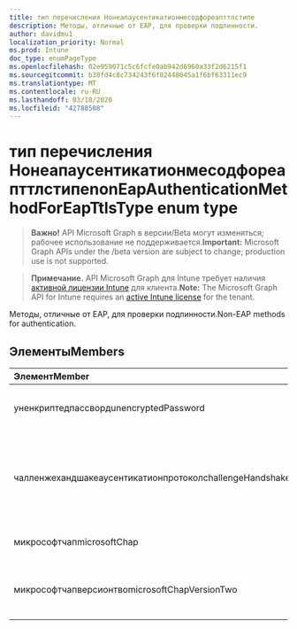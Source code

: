 ```yaml
---
title: тип перечисления Нонеапаусентикатионмесодфореапттлстипе
description: Методы, отличные от EAP, для проверки подлинности.
author: davidmu1
localization_priority: Normal
ms.prod: Intune
doc_type: enumPageType
ms.openlocfilehash: 02e959071c5c6fcfe0ab942d6960a33f2d6215f1
ms.sourcegitcommit: b38fd4c8c734243f6f82448045a1f6bf63311ec9
ms.translationtype: MT
ms.contentlocale: ru-RU
ms.lasthandoff: 03/18/2020
ms.locfileid: "42788508"
---
```

# <a name="noneapauthenticationmethodforeapttlstype-enum-type"></a><span data-ttu-id="d9a7e-103">тип перечисления Нонеапаусентикатионмесодфореапттлстипе</span><span class="sxs-lookup"><span data-stu-id="d9a7e-103">nonEapAuthenticationMethodForEapTtlsType enum type</span></span>

> <span data-ttu-id="d9a7e-104">**Важно!** API Microsoft Graph в версии/Beta могут изменяться; рабочее использование не поддерживается.</span><span class="sxs-lookup"><span data-stu-id="d9a7e-104">**Important:** Microsoft Graph APIs under the /beta version are subject to change; production use is not supported.</span></span>

> <span data-ttu-id="d9a7e-105">**Примечание.** API Microsoft Graph для Intune требует наличия [активной лицензии Intune](https://go.microsoft.com/fwlink/?linkid=839381) для клиента.</span><span class="sxs-lookup"><span data-stu-id="d9a7e-105">**Note:** The Microsoft Graph API for Intune requires an [active Intune license](https://go.microsoft.com/fwlink/?linkid=839381) for the tenant.</span></span>

<span data-ttu-id="d9a7e-106">Методы, отличные от EAP, для проверки подлинности.</span><span class="sxs-lookup"><span data-stu-id="d9a7e-106">Non-EAP methods for authentication.</span></span>

## <a name="members"></a><span data-ttu-id="d9a7e-107">Элементы</span><span class="sxs-lookup"><span data-stu-id="d9a7e-107">Members</span></span>
|<span data-ttu-id="d9a7e-108">Элемент</span><span class="sxs-lookup"><span data-stu-id="d9a7e-108">Member</span></span>|<span data-ttu-id="d9a7e-109">Значение</span><span class="sxs-lookup"><span data-stu-id="d9a7e-109">Value</span></span>|<span data-ttu-id="d9a7e-110">Описание</span><span class="sxs-lookup"><span data-stu-id="d9a7e-110">Description</span></span>|
|:---|:---|:---|
|<span data-ttu-id="d9a7e-111">уненкриптедпассворд</span><span class="sxs-lookup"><span data-stu-id="d9a7e-111">unencryptedPassword</span></span>|<span data-ttu-id="d9a7e-112">нуль</span><span class="sxs-lookup"><span data-stu-id="d9a7e-112">0</span></span>|<span data-ttu-id="d9a7e-113">Незашифрованный пароль (PAP).</span><span class="sxs-lookup"><span data-stu-id="d9a7e-113">Unencrypted password (PAP).</span></span>|
|<span data-ttu-id="d9a7e-114">чалленжехандшакеаусентикатионпротокол</span><span class="sxs-lookup"><span data-stu-id="d9a7e-114">challengeHandshakeAuthenticationProtocol</span></span>|<span data-ttu-id="d9a7e-115">1,1</span><span class="sxs-lookup"><span data-stu-id="d9a7e-115">1</span></span>|<span data-ttu-id="d9a7e-116">Протокол проверки подлинности подтверждения связи (CHAP).</span><span class="sxs-lookup"><span data-stu-id="d9a7e-116">Challenge Handshake Authentication Protocol (CHAP).</span></span>|
|<span data-ttu-id="d9a7e-117">микрософтчап</span><span class="sxs-lookup"><span data-stu-id="d9a7e-117">microsoftChap</span></span>|<span data-ttu-id="d9a7e-118">2</span><span class="sxs-lookup"><span data-stu-id="d9a7e-118">2</span></span>| <span data-ttu-id="d9a7e-119">Microsoft CHAP (MS-CHAP).</span><span class="sxs-lookup"><span data-stu-id="d9a7e-119">Microsoft CHAP (MS-CHAP).</span></span>|
|<span data-ttu-id="d9a7e-120">микрософтчапверсионтво</span><span class="sxs-lookup"><span data-stu-id="d9a7e-120">microsoftChapVersionTwo</span></span>|<span data-ttu-id="d9a7e-121">4</span><span class="sxs-lookup"><span data-stu-id="d9a7e-121">3</span></span>|<span data-ttu-id="d9a7e-122">Microsoft CHAP версии 2 (MS-CHAP v2).</span><span class="sxs-lookup"><span data-stu-id="d9a7e-122">Microsoft CHAP Version 2 (MS-CHAP v2).</span></span>|



